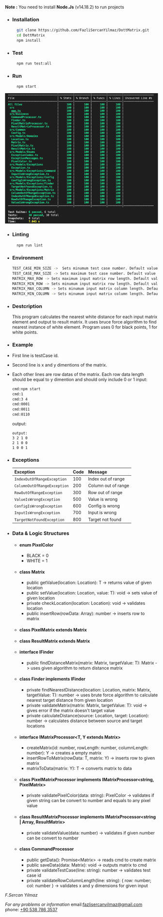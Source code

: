 **Note :** You need to install **Node.Js** (v14.18.2) to run projects

- ### Installation

  ```bash
    git clone https://github.com/FazliSercanYilmaz/DottMatrix.git
    cd DottMatrix
    npm install
  ```

- ### Test
  ```bash
    npm run test:all
  ```
- ### Run

  ```bash
    npm start
  ```

![Test Covarage](./images/testCovarage.png)

- ### Linting
  ```bash
    npm run lint
  ```
- ### Environment
  ```bash
  TEST_CASE_MIN_SIZE ->  Sets minumum test case number. Default value is 1. Should be positive integer
  TEST_CASE_MAX_SIZE -> Sets maximum test case number. Default value is 1000. Should be positive integer
  MATRIX_MAX_ROW -> Sets maximum input matrix row length. Default value is 1000. Should be positive integer
  MATRIX_MIN_ROW -> Sets minumum input matrix row length. Default value is 1. Should be positive integer
  MATRIX_MAX_COLUMN -> Sets minumum input matrix column length. Default value is 1000. Should be positive integer
  MATRIX_MIN_COLUMN -> Sets minumum input matrix column length. Default value is 1. Should be positive integer
  ```
- ### Destcription
  This program calculates the nearest white distance for each input matrix element and output to result matrix. It uses bruce force algorithm to find nearest instance of white element. Program uses 0 for black points, 1 for white points.
- ### Example
- First line is testCase id.
- Second line is x and y dimentions of the matrix.
- Each other lines are row datas of the matrix. Each row data length should be equal to y dimention and should only include 0 or 1
  input:
  ```bash
  cmd:npm start
  cmd:1
  cmd:3 4
  cmd:0001
  cmd:0011
  cmd:0110
  ```
  output:
  ```console
  output:
  3 2 1 0
  2 1 0 0
  1 0 0 1
  ```
- ### Exceptions

  | Exception                   | Code | Message             |
  | --------------------------- | ---- | ------------------- |
  | `IndexOutOfRangeException`  | 100  | Index out of range  |
  | `ColumnOutOfRangeException` | 200  | Column out of range |
  | `RowOutOfRangeException`    | 300  | Row out of range    |
  | `ValueIsWrongException`     | 500  | Value is wrong      |
  | `ConfigIsWrongException`    | 600  | Config is wrong     |
  | `InputIsWrongException`     | 700  | Input is wrong      |
  | `TargetNotFoundException`   | 800  | Target not found    |

- ### Data & Logic Structures
  - #### enum PixelColor
    - BLACK = 0
    - WHITE = 1
  - #### class Matrix<T>
    - public getValue(location: Location): T -> returns value of given location
    - public setValue(location: Location, value: T): void -> sets value of given location
    - private checkLocation(location: Location): void -> validates location
    - public insertRow(rowData: Array<T>): number -> inserts row to matrix
  - #### class PixelMatrix extends Matrix<PixelColor>
  - #### class ResultMatrix extends Matrix<number>
  - #### interface IFinder<T>
    - public findDistanceMatrix(matrix: Matrix<T>, targetValue: T): Matrix<number> -> uses given algorithm to return distance matrix
  - #### class Finder<T> implements IFinder<T>
    - private findNearestDistance(location: Location, matrix: Matrix<T>, targetValue: T): number -> uses brute force algorithm to calculate nearest target distance from given location
    - private validateMatrix(matrix: Matrix<T>, targetValue: T): void -> gives error if the matrix doesn't target value
    - private calculateDistance(source: Location, target: Location): number -> calculates distance between source and target locations
  - #### interface IMatrixProcessor<T, Y extends Matrix<any>>
    - createMatrix(id: number, rowLength: number, columnLength: number): Y -> creates a empty matrix
    - insertRowToMatrix(rowData: T, matrix: Y) -> inserts row to given matrix
    - matrixToData(matrix: Y): T -> converts matrix to data
  - #### class PixelMatrixProcessor implements IMatrixProcessor<string, PixelMatrix>
    - private validatePixelColor(data: string): PixelColor -> validates if given string can be convert to number and equals to any pixel value
  - #### class ResultMatrixProcessor implements IMatrixProcessor<string | Array<number>, ResultMatrix>
    - private validateValue(data: number) -> validates if given number can be convert to number
  - #### class CommandProcessor
    - public getData(): Promise<Matrix<any>> -> reads cmd to create matrix
    - public saveData(data: Matrix<any>): void -> outputs matrix to cmd
    - private validateTestCase(line: string): number -> validates test case id
    - private validateRowColumnLength(line: string): { row: number; col: number } -> validates x and y dimensions for given input

_F.Sercan Yılmaz_

_For any problems or information_
email:[fazlisercanyilmaz@gmail.com](mailto:fazlisercanyilmaz@gmail.com?subject=Dott%20Case%20Information%20Request)  
phone: [+90 538 786 3537](tel:+905387863537)
